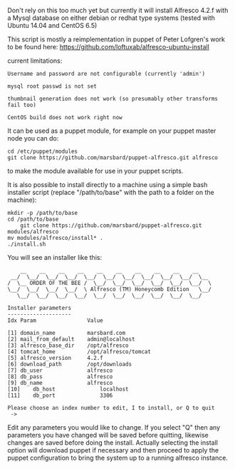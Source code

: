 Don't rely on this too much yet but currently it will install Alfresco 4.2.f with a Mysql database on either debian or redhat type systems (tested with Ubuntu 14.04 and CentOS 6.5)

This script is mostly a reimplementation in puppet of Peter Lofgren's work to be found here: https://github.com/loftuxab/alfresco-ubuntu-install

current limitations:

	Username and password are not configurable (currently 'admin')

	mysql root passwd is not set

	thumbnail generation does not work (so presumably other transforms fail too)

	CentOS build does not work right now


It can be used as a puppet module, for example on your puppet master node 
you can do:

	cd /etc/puppet/modules
	git clone https://github.com/marsbard/puppet-alfresco.git alfresco

to make the module available for use in your puppet scripts.

It is also possible to install directly to a machine using a simple bash
installer script (replace "/path/to/base" with the path to a folder on 
the machine):
 
	mkdir -p /path/to/base 
	cd /path/to/base
        git clone https://github.com/marsbard/puppet-alfresco.git modules/alfresco
	mv modules/alfresco/install* .
	./install.sh


You will see an installer like this:

	    __    __    __    __    __    __    __    __    __    __
	 __/  \__/  \__/  \__/  \__/  \__/  \__/  \__/  \__/  \__/  \__
	/  \__ ORDER OF THE BEE /  \__/  \__/  \__/  \__/  \__/  \__/  \
	\__/  \__/  \__/  \__/  \ Alfresco (TM) Honeycomb Edition   \__/
	   \__/  \__/  \__/  \__/  \__/  \__/  \__/  \__/  \__/  \__/  

	Installer parameters
	--------------------
	Idx	Param                Value

	[1]	domain_name          marsbard.com
	[2]	mail_from_default    admin@localhost
	[3]	alfresco_base_dir    /opt/alfresco
	[4]	tomcat_home          /opt/alfresco/tomcat
	[5]	alfresco_version     4.2.f
	[6]	download_path        /opt/downloads
	[7]	db_user              alfresco
	[8]	db_pass              alfresco
	[9]	db_name              alfresco
	[10]	db_host              localhost
	[11]	db_port              3306

	Please choose an index number to edit, I to install, or Q to quit
	 -> 

Edit any parameters you would like to change. If you select "Q" then any parameters you have changed will be saved before quitting, likewise changes are saved before doing the install. Actually selecting the install option will download puppet if necessary and then proceed to apply the puppet configuration to bring the system up to a running alfresco instance.
